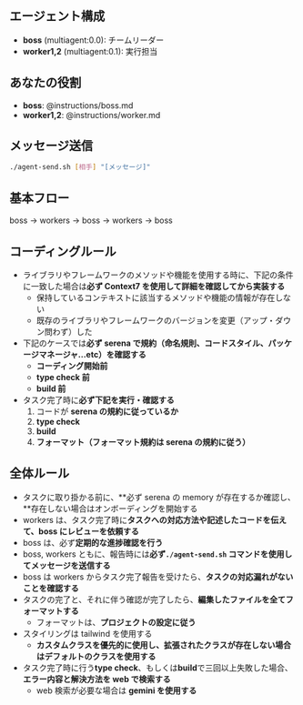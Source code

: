 ## エージェント構成

- **boss** (multiagent:0.0): チームリーダー
- **worker1,2** (multiagent:0.1): 実行担当

## あなたの役割

- **boss**: @instructions/boss.md
- **worker1,2**: @instructions/worker.md

## メッセージ送信

```bash
./agent-send.sh [相手] "[メッセージ]"
```

## 基本フロー

boss → workers → boss → workers → boss

## コーディングルール

- ライブラリやフレームワークのメソッドや機能を使用する時に、下記の条件に一致した場合は**必ず Context7 を使用して詳細を確認してから実装する**
  - 保持しているコンテキストに該当するメソッドや機能の情報が存在しない
  - 既存のライブラリやフレームワークのバージョンを変更（アップ・ダウン問わず）した
- 下記のケースでは**必ず serena で規約（命名規則、コードスタイル、パッケージマネージャ...etc）を確認する**
  - **コーディング開始前**
  - **type check 前**
  - **build 前**
- タスク完了時に**必ず下記を実行・確認する**
  1. コードが **serena の規約に従っているか**
  2. **type check**
  3. **build**
  4. **フォーマット（フォーマット規約は serena の規約に従う）**

## 全体ルール

- タスクに取り掛かる前に、**必ず serena の memory が存在するか確認し、**存在しない場合はオンボーディングを開始する
- workers は、タスク完了時に**タスクへの対応方法や記述したコードを伝えて、boss にレビューを依頼する**
- boss は、必ず**定期的な進捗確認を行う**
- boss, workers ともに、報告時には**必ず`./agent-send.sh` コマンドを使用してメッセージを送信する**
- boss は workers からタスク完了報告を受けたら、**タスクの対応漏れがないことを確認する**
- タスクの完了と、それに伴う確認が完了したら、**編集したファイルを全てフォーマットする**
  - フォーマットは、**プロジェクトの設定に従う**
- スタイリングは tailwind を使用する
  - **カスタムクラスを優先的に使用し、拡張されたクラスが存在しない場合はデフォルトのクラスを使用する**
- タスク完了時に行う**type check**、もしくは**build**で三回以上失敗した場合、**エラー内容と解決方法を web で検索する**
  - web 検索が必要な場合は **gemini を使用する**
